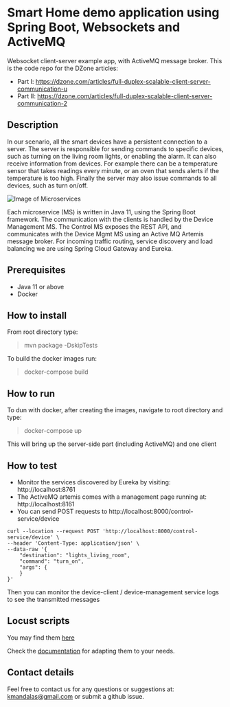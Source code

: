 # Smart Home demo application using Spring Boot, Websockets and ActiveMQ
Websocket client-server example app, with ActiveMQ message broker. 
This is the code repo for the DZone articles: 
* Part I: https://dzone.com/articles/full-duplex-scalable-client-server-communication-u
* Part II: https://dzone.com/articles/full-duplex-scalable-client-server-communication-2
 	
## Description 
In our scenario, all the smart devices have a persistent connection to a server. The server is responsible for sending commands to specific devices, such as turning on the living room lights, or enabling the alarm. It can also receive information from devices. For example there can be a temperature sensor that takes readings every minute, or an oven that sends alerts if the temperature is too high. Finally the server may also issue commands to all devices, such as turn on/off.

![Image of Microservices](/screenshots/websockets-2.png)

Each microservice (MS) is written in Java 11, using the Spring Boot framework. The communication with the clients is handled by the Device Management MS. The Control MS exposes the REST API, and communicates with the Device Mgmt MS using an Active MQ Artemis message broker. For incoming traffic routing, service discovery and load balancing we are using Spring Cloud Gateway and Eureka.

## Prerequisites

* Java 11 or above
* Docker

## How to install

From root directory type:

> mvn package -DskipTests

To build the docker images run:

> docker-compose build

## How to run

To dun with docker, after creating the images, navigate to root directory and type:

> docker-compose up

This will bring up the server-side part (including ActiveMQ) and one client 

## How to test

* Monitor the services discovered by Eureka by visiting: http://localhost:8761
* The ActiveMQ artemis comes with a management page running at: http://localhost:8161
* You can send POST requests to http://localhost:8000/control-service/device 

```
curl --location --request POST 'http://localhost:8000/control-service/device' \
--header 'Content-Type: application/json' \
--data-raw '{
	"destination": "lights_living_room",
	"command": "turn_on",
	"args": {
	}
}'
```

Then you can monitor the device-client / device-management service logs to see the transmitted messages

## Locust scripts
You may find them [here](https://github.com/kmandalas/smart-home-websockets/tree/master/locust)

Check the [documentation](https://docs.locust.io/en/stable/running-locust-distributed.html) for adapting them to your needs.

## Contact details
Feel free to contact us for any questions or suggestions at: kmandalas@gmail.com or submit a github issue.
